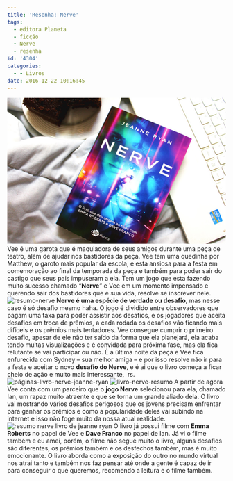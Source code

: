 ```yaml
---
title: 'Resenha: Nerve'
tags:
  - editora Planeta
  - ficção
  - Nerve
  - resenha
id: '4304'
categories:
  - - Livros
date: 2016-12-22 10:16:45
---
```


![resenha-livro-nerve-jeanne-ryan](/wp-content/uploads/2016/11/capa-livro-nerve.jpg) Vee é uma garota que é maquiadora de seus amigos durante uma peça de teatro, além de ajudar nos bastidores da peça. Vee tem uma quedinha por Matthew, o garoto mais popular da escola, e esta ansiosa para a festa em comemoração ao final da temporada da peça e também para poder sair do castigo que seus pais impuseram a ela. Tem um jogo que esta fazendo muito sucesso chamado “**Nerve**” e Vee em um momento impensado e querendo sair dos bastidores que é sua vida, resolve se inscrever nele. ![resumo-nerve](/wp-content/uploads/2016/11/lombada-livro-nerve-resenha.jpg) **Nerve é uma espécie de verdade ou desafio**, mas nesse caso é só desafio mesmo haha. O jogo é dividido entre observadores que pagam uma taxa para poder assistir aos desafios, e os jogadores que aceita desafios em troca de prêmios, a cada rodada os desafios vão ficando mais difíceis e os prêmios mais tentadores. Vee consegue cumprir o primeiro desafio, apesar de ele não ter saído da forma que ela planejará, ela acaba tendo muitas visualizações e é convidada para próxima fase, mas ela fica relutante se vai participar ou não. É a última noite da peça e Vee fica enfurecida com Sydney – sua melhor amiga – e por isso resolve não ir para a festa e aceitar o novo **desafio do Nerve**, e é ai que o livro começa a ficar cheio de ação e muito mais interessante,  rs. ![páginas-livro-nerve-jeanne-ryan](/wp-content/uploads/2016/11/resumo-livro-nerve.jpg) ![livro-nerve-resumo](/wp-content/uploads/2016/11/contra-capa-livro-nerve-resenha.jpg) A partir de agora Vee conta com um parceiro que o **jogo Nerve** selecionou para ela, chamado Ian, um rapaz muito atraente e que se torna um grande aliado dela. O livro vai mostrando vários desafios perigosos que os jovens precisam enfrentar para ganhar os prêmios e como a popularidade deles vai subindo na internet e isso não foge muito da nossa atual realidade. ![resumo nerve livro de jeanne ryan](/wp-content/uploads/2016/11/resenha-livro-nerve-jeanne-ryan.jpg) O livro já possui filme com **Emma Roberts** no papel de Vee e **Dave Franco** no papel de Ian. Já vi o filme também e eu amei, porém, o filme não segue muito o livro, alguns desafios são diferentes, os prêmios também e os desfechos também, mas é muito emocionante. O livro aborda como a exposição do outro no mundo virtual nos atrai tanto e também nos faz pensar até onde a gente é capaz de ir para conseguir o que queremos, recomendo a leitura e o filme também.
